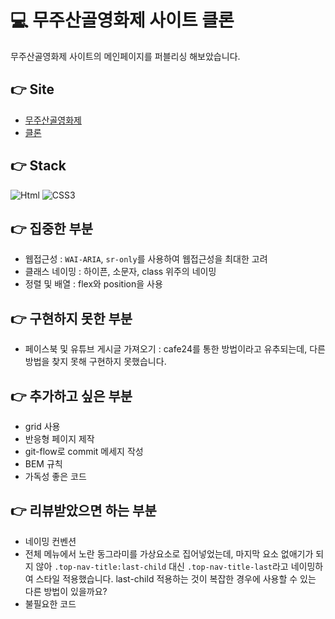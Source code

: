 # 💻 무주산골영화제 사이트 클론

무주산골영화제 사이트의 메인페이지를 퍼블리싱 해보았습니다.

## 👉 Site

- [무주산골영화제](https://www.mjff.or.kr/)
- [클론](https://eun0leee.github.io/clone/)

## 👉 Stack

<img alt="Html" src ="https://img.shields.io/badge/HTML-E34F26.svg?&style=for-the-badge&logo=HTML5&logoColor=white"/> 
<img alt="CSS3" src ="https://img.shields.io/badge/CSS3-FF9933.svg?&style=for-the-badge&logo=CSS3&logoColor=white"/>

## 👉 집중한 부분

- 웹접근성 : `WAI-ARIA`, `sr-only`를 사용하여 웹접근성을 최대한 고려
- 클래스 네이밍 : 하이픈, 소문자, class 위주의 네이밍
- 정렬 및 배열 : flex와 position을 사용

## 👉 구현하지 못한 부분

- 페이스북 및 유튜브 게시글 가져오기 : cafe24를 통한 방법이라고 유추되는데, 다른 방법을 찾지 못해 구현하지 못했습니다.

## 👉 추가하고 싶은 부분

- grid 사용
- 반응형 페이지 제작
- git-flow로 commit 메세지 작성
- BEM 규칙
- 가독성 좋은 코드

## 👉 리뷰받았으면 하는 부분

- 네이밍 컨벤션
- 전체 메뉴에서 노란 동그라미를 가상요소로 집어넣었는데, 마지막 요소 없애기가 되지 않아 `.top-nav-title:last-child` 대신 `.top-nav-title-last`라고 네이밍하여 스타일 적용했습니다. last-child 적용하는 것이 복잡한 경우에 사용할 수 있는 다른 방법이 있을까요?
- 불필요한 코드
